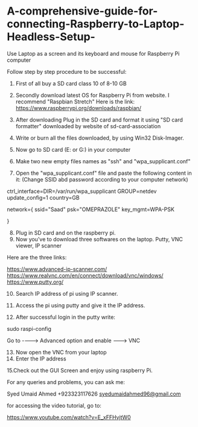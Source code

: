 # A-comprehensive-guide-for-connecting-Raspberry-to-Laptop-Headless-Setup-
Use Laptop as a screen and its keyboard and mouse for Raspberry Pi computer


Follow step by step procedure to be successful:

1. First of all buy a SD card class 10 of 8-10 GB
2. Secondly download latest OS for Raspberry Pi from website. I recommend "Raspbian Stretch" Here is the link:
        https://www.raspberrypi.org/downloads/raspbian/
        
3. After downloading Plug in the SD card and format it using "SD card formatter" downloaded by website of sd-card-association
4. Write or burn all the files downloaded, by using Win32 Disk-Imager.
5. Now go to SD card (E: or G:) in your computer
6. Make two new empty files names as "ssh" and "wpa_supplicant.conf"
7. Open the "wpa_supplicant.conf" file and paste the following content in it: (Change SSID abd password according to your computer network)

ctrl_interface=DIR=/var/run/wpa_supplicant GROUP=netdev
update_config=1
country=GB

network={
	ssid="Saad"
	psk="OMEPRAZOLE"
	key_mgmt=WPA-PSK

}


8. Plug in SD card and on the raspberry pi.
9. Now you've to download three softwares on the laptop. Putty, VNC viewer, IP scanner

Here are the three links:

https://www.advanced-ip-scanner.com/
https://www.realvnc.com/en/connect/download/vnc/windows/
https://www.putty.org/


10. Search IP address of pi using IP scanner.

11. Access the pi using putty and give it the IP address.
12. After successful login in the putty write:

sudo raspi-config

Go to ----> Advanced option and enable ---> VNC


13. Now open the VNC from your laptop
14. Enter the IP address

15.Check out the GUI Screen and enjoy using raspberry Pi.

For any queries and problems, you can ask me:

Syed Umaid Ahmed
+923323117626
syedumaidahmed96@gmail.com

for accessing the video tutorial, go to:

https://www.youtube.com/watch?v=E_xFFHvjtW0
